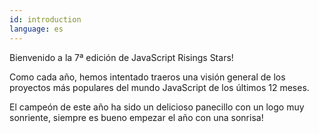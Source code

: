 ```yaml
---
id: introduction
language: es
---
```


Bienvenido a la 7ª edición de JavaScript Risings Stars!

Como cada año, hemos intentado traeros una visión general de los proyectos más populares del mundo JavaScript de los últimos 12 meses.

El campeón de este año ha sido un delicioso panecillo con un logo muy sonriente, siempre es bueno empezar el año con una sonrisa!